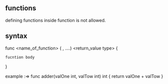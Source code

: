 ## functions

defining functions inside function is not allowed.

## syntax 

func <name_of_function> (<param1> <type>, <param2> <type>....) <return_value type> {

    fucntion body

}

example :=> 
func adder(valOne int, valTow int) int {
	return valOne + valTow
}